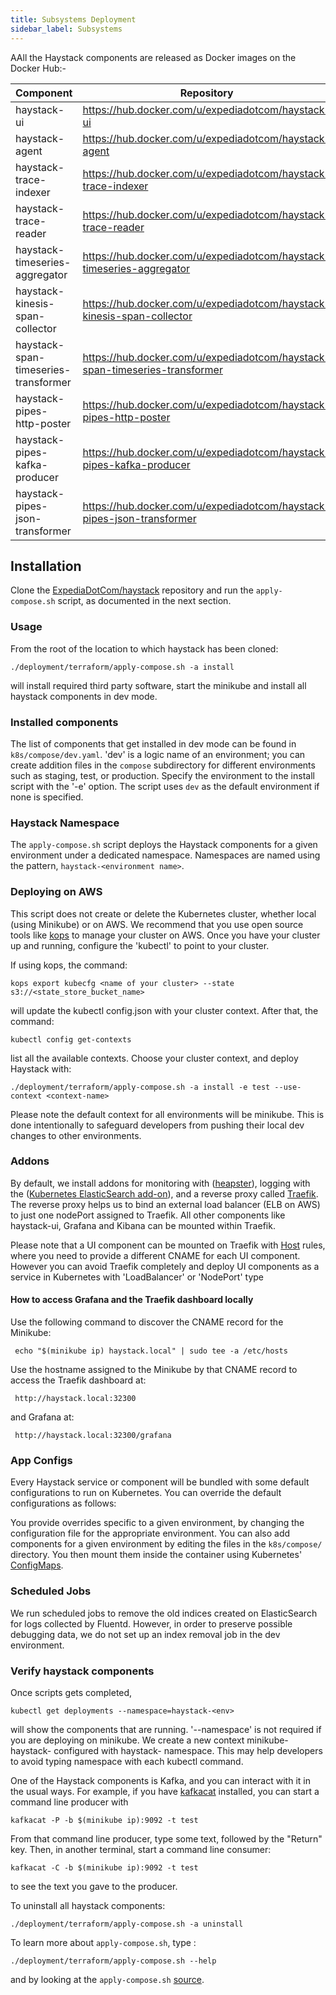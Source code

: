 ```yaml
---
title: Subsystems Deployment
sidebar_label: Subsystems
---
```


AAll the Haystack components are released as Docker images on the Docker Hub:-
 
 Component | Repository 
 ----------- | ---- |
 haystack-ui | https://hub.docker.com/u/expediadotcom/haystack-ui 
 haystack-agent | https://hub.docker.com/u/expediadotcom/haystack-agent 
 haystack-trace-indexer | https://hub.docker.com/u/expediadotcom/haystack-trace-indexer 
 haystack-trace-reader | https://hub.docker.com/u/expediadotcom/haystack-trace-reader 
 haystack-timeseries-aggregator | https://hub.docker.com/u/expediadotcom/haystack-timeseries-aggregator 
 haystack-kinesis-span-collector | https://hub.docker.com/u/expediadotcom/haystack-kinesis-span-collector 
 haystack-span-timeseries-transformer | https://hub.docker.com/u/expediadotcom/haystack-span-timeseries-transformer 
 haystack-pipes-http-poster | https://hub.docker.com/u/expediadotcom/haystack-pipes-http-poster
 haystack-pipes-kafka-producer | https://hub.docker.com/u/expediadotcom/haystack-pipes-kafka-producer
 haystack-pipes-json-transformer | https://hub.docker.com/u/expediadotcom/haystack-pipes-json-transformer 
 
 
 ## Installation
 
 Clone the [ExpediaDotCom/haystack](https://github.com/ExpediaDotCom/haystack) repository and run the `apply-compose.sh` script, as documented in the next section.
 
 ### Usage
 From the root of the location to which haystack has been cloned:
 ```shell
 ./deployment/terraform/apply-compose.sh -a install
 ```
 will install required third party software, start the minikube and install all haystack components in dev mode.
 
 ### Installed components
 The list of components that get installed in dev mode can be found in `k8s/compose/dev.yaml`. 'dev' is a logic name of an environment;
 you can create addition files in the `compose` subdirectory for different environments such as staging, test, or production. Specify the environment to the install script with the '-e' option. The script uses `dev` as the default environment if none is specified.
 
 ### Haystack Namespace
 The `apply-compose.sh` script deploys the Haystack components for a given environment under a dedicated namespace. Namespaces are named using the pattern, `haystack-<environment name>`.
 
 ### Deploying on AWS
 This script does not create or delete the Kubernetes cluster, whether local (using Minikube) or on AWS. We recommend that you use open source tools like [kops](https://github.com/kubernetes/kops) to manage your cluster on AWS. Once you have your cluster up and running, configure the 'kubectl' to point to your cluster.
 
 If using kops, the command:
 ```
 kops export kubecfg <name of your cluster> --state s3://<state_store_bucket_name>   
 ```
 will update the kubectl config.json with your cluster context. After that, the command:
 ```
 kubectl config get-contexts
 ```
 list all the available contexts. Choose your cluster context, and deploy Haystack with:
 ```
 ./deployment/terraform/apply-compose.sh -a install -e test --use-context <context-name>
 ```
 Please note the default context for all environments will be minikube. This is done intentionally to safeguard developers
 from pushing their local dev changes to other environments.
 
 ### Addons
 By default, we install addons for monitoring with ([heapster](https://github.com/kubernetes/heapster)), logging with the ([Kubernetes ElasticSearch add-on](https://github.com/kubernetes/kubernetes/tree/master/cluster/addons/fluentd-elasticsearch)), and a reverse proxy called [Traefik](https://github.com/containous/traefik).
 The reverse proxy helps us to bind an external load balancer (ELB on AWS) to just one nodePort assigned to Traefik. All other components like haystack-ui, Grafana and Kibana can be mounted within Traefik.
 
 Please note that a UI component can be mounted on Traefik with [Host](https://docs.traefik.io/basics/) rules, where you need to provide a different CNAME for each UI component.
 However you can avoid Traefik completely and deploy UI components as a service in Kubernetes with 'LoadBalancer' or 'NodePort' type
 
 #### How to access Grafana and the Traefik dashboard locally
 Use the following command to discover the CNAME record for the Minikube:
 ```
  echo "$(minikube ip) haystack.local" | sudo tee -a /etc/hosts
 ```
 Use the hostname assigned to the Minikube by that CNAME record to access the Traefik dashboard at:
 ```
  http://haystack.local:32300
 ```
 and Grafana at:
 ```
  http://haystack.local:32300/grafana
 ```
 
 ### App Configs
 Every Haystack service or component will be bundled with some default configurations to run on Kubernetes. 
 You can override the default configurations as follows:
 
 You provide overrides specific to a given environment, by changing the configuration file for the appropriate environment.
 You can also add components for a given environment by editing the files in the `k8s/compose/` directory.
 You then mount them inside the container using Kubernetes' [ConfigMaps](https://kubernetes.io/docs/tasks/configure-pod-container/configure-pod-configmap).
 
 ### Scheduled Jobs
 We run scheduled jobs to remove the old indices created on ElasticSearch for logs collected by Fluentd. 
 However, in order to preserve possible debugging data, we do not set up an index removal job in the dev environment.
 
 ### Verify haystack components
 Once scripts gets completed,  
 ```shell
 kubectl get deployments --namespace=haystack-<env>
 ```
 will show the components that are running. '--namespace' is not required if you are deploying on minikube. We create a new context
 minikube-haystack-<env> configured with haystack-<env> namespace. This may help developers to avoid typing namespace with each
 kubectl command.
 
 One of the Haystack components is Kafka, and you can interact with it in the usual
 ways. For example, if you have [kafkacat](https://github.com/edenhill/kafkacat) installed, you can start a command line
 producer with
 ```shell
 kafkacat -P -b $(minikube ip):9092 -t test
 ```
 From that command line producer, type some text, followed by the "Return" key.
 Then, in another terminal, start a command line consumer:
 ```shell
 kafkacat -C -b $(minikube ip):9092 -t test
 ```
 to see the text you gave to the producer.
 
 To uninstall all haystack components:
 ```shell
 ./deployment/terraform/apply-compose.sh -a uninstall
 ```
 To learn more about `apply-compose.sh`, type :
 ``` shell
 ./deployment/terraform/apply-compose.sh --help
 ```
 and by looking at the `apply-compose.sh` [source](https://github.com/ExpediaDotCom/haystack/blob/master/deployment/terraform/apply-compose.sh).

